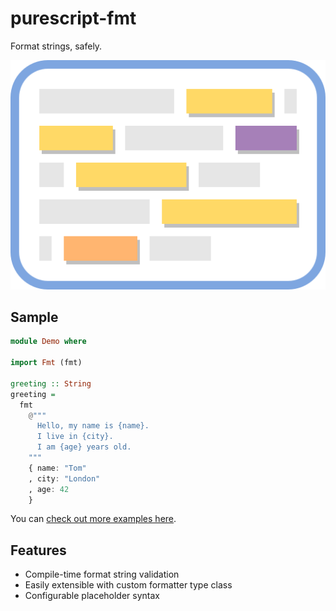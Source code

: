 # purescript-fmt

Format strings, safely.

![Latest release](logo.svg)

## Sample


```hs
module Demo where

import Fmt (fmt)

greeting :: String
greeting =
  fmt
    @"""
      Hello, my name is {name}.
      I live in {city}.
      I am {age} years old.
    """
    { name: "Tom"
    , city: "London"
    , age: 42
    }
```

You can [check out more examples here](./Samples.md).

## Features

- Compile-time format string validation
- Easily extensible with custom formatter type class
- Configurable placeholder syntax
